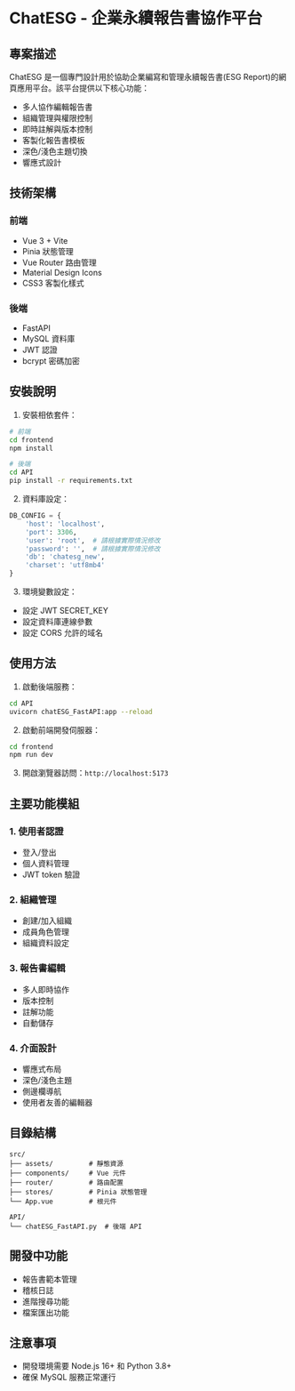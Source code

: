 # ChatESG - 企業永續報告書協作平台

## 專案描述

ChatESG 是一個專門設計用於協助企業編寫和管理永續報告書(ESG Report)的網頁應用平台。該平台提供以下核心功能：

- 多人協作編輯報告書
- 組織管理與權限控制
- 即時註解與版本控制
- 客製化報告書模板
- 深色/淺色主題切換
- 響應式設計

## 技術架構

### 前端
- Vue 3 + Vite
- Pinia 狀態管理
- Vue Router 路由管理
- Material Design Icons
- CSS3 客製化樣式

### 後端
- FastAPI
- MySQL 資料庫
- JWT 認證
- bcrypt 密碼加密

## 安裝說明

1. 安裝相依套件：

```bash
# 前端
cd frontend
npm install

# 後端
cd API
pip install -r requirements.txt
```

2. 資料庫設定：


```34:41:API/chatESG_FastAPI.py
DB_CONFIG = {
    'host': 'localhost',
    'port': 3306,
    'user': 'root',  # 請根據實際情況修改
    'password': '',  # 請根據實際情況修改
    'db': 'chatesg_new',
    'charset': 'utf8mb4'
}
```


3. 環境變數設定：
- 設定 JWT SECRET_KEY
- 設定資料庫連線參數
- 設定 CORS 允許的域名

## 使用方法

1. 啟動後端服務：

```bash
cd API
uvicorn chatESG_FastAPI:app --reload
```

2. 啟動前端開發伺服器：

```bash
cd frontend
npm run dev
```

3. 開啟瀏覽器訪問：`http://localhost:5173`

## 主要功能模組

### 1. 使用者認證
- 登入/登出
- 個人資料管理
- JWT token 驗證

### 2. 組織管理
- 創建/加入組織
- 成員角色管理
- 組織資料設定

### 3. 報告書編輯
- 多人即時協作
- 版本控制
- 註解功能
- 自動儲存

### 4. 介面設計
- 響應式布局
- 深色/淺色主題
- 側邊欄導航
- 使用者友善的編輯器

## 目錄結構

```
src/
├── assets/         # 靜態資源
├── components/     # Vue 元件
├── router/         # 路由配置
├── stores/         # Pinia 狀態管理
└── App.vue         # 根元件

API/
└── chatESG_FastAPI.py  # 後端 API
```

## 開發中功能

- 報告書範本管理
- 稽核日誌
- 進階搜尋功能
- 檔案匯出功能

## 注意事項

- 開發環境需要 Node.js 16+ 和 Python 3.8+
- 確保 MySQL 服務正常運行